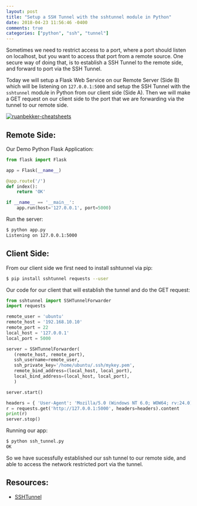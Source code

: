 ```yaml
---
layout: post
title: "Setup a SSH Tunnel with the sshtunnel module in Python"
date: 2018-04-23 11:56:46 -0400
comments: true
categories: ["python", "ssh", "tunnel"] 
---
```


Sometimes we need to restrict access to a port, where a port should listen on localhost, but you want to access that port from a remote source. One secure way of doing that, is to establish a SSH Tunnel to the remote side, and forward to port via the SSH Tunnel.

Today we will setup a Flask Web Service on our Remote Server (Side B) which will be listening on `127.0.0.1:5000` and setup the SSH Tunnel with the `sshtunnel` module in Python from our client side (Side A). Then we will make a GET request on our client side to the port that we are forwarding via the tunnel to our remote side.

<a href="https://github.com/ruanbekker/cheatsheets" target="_blank"><img alt="ruanbekker-cheatsheets" src="https://user-images.githubusercontent.com/567298/169162832-ef3019de-bc49-4d6c-b2a6-8ac17c457d24.png"></a>

## Remote Side:

Our Demo Python Flask Application:

```python
from flask import Flask

app = Flask(__name__)

@app.route('/')
def index():
    return 'OK'

if __name__ == '__main__':
    app.run(host='127.0.0.1', port=5000)
```

Run the server:

```bash
$ python app.py
Listening on 127.0.0.1:5000
```

## Client Side:

From our client side we first need to install sshtunnel via pip:

```bash
$ pip install sshtunnel requests --user
```

Our code for our client that will establish the tunnel and do the GET request:

```python
from sshtunnel import SSHTunnelForwarder
import requests

remote_user = 'ubuntu'
remote_host = '192.168.10.10'
remote_port = 22
local_host = '127.0.0.1'
local_port = 5000

server = SSHTunnelForwarder(
   (remote_host, remote_port),
   ssh_username=remote_user,
   ssh_private_key='/home/ubuntu/.ssh/mykey.pem',
   remote_bind_address=(local_host, local_port),
   local_bind_address=(local_host, local_port),
   )

server.start()

headers = { 'User-Agent': 'Mozilla/5.0 (Windows NT 6.0; WOW64; rv:24.0) Gecko/20100101 Firefox/24.0'}
r = requests.get('http://127.0.0.1:5000', headers=headers).content
print(r)
server.stop()
```

Running our app:

```bash
$ python ssh_tunnel.py
OK
```

So we have sucessfully established our ssh tunnel to our remote side, and able to access the network restricted port via the tunnel.

## Resources:

- [SSHTunnel](https://pypi.org/project/sshtunnel/)
